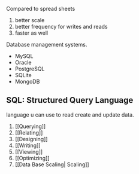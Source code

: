 Compared to spread sheets
1. better scale
2. better frequency for writes and reads
3. faster as well


Database management systems.
- MySQL
- Oracle
- PostgreSQL
- SQLite
- MongoDB


## SQL: Structured Query Language
language u can use to read create and update data. 
1. [[Querying]]
2. [[Relating]]
3. [[Designing]]
4. [[Writing]]
5. [[Viewing]]
6. [[Optimizing]]
7. [[Data Base Scaling| Scaling]]